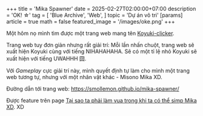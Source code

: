 +++
title = 'Mika Spawner'
date = 2025-02-27T02:00:00+07:00
description = 'OK! ☆'
tag = [
	'Blue Archive',
	'Web',
]
topic = 'Dự án vô tri'
[params]
	article = true
	math = false
featured_image = '/images/oke.png'
+++

Một hôm nọ mình tìm được một trang web mang tên [Koyuki-clicker](https://zerofps-hk.github.io/koyuki-clicker/).

Trang web tuy đơn giản nhưng rất giải trí: Mỗi lần nhấn chuột, trang web sẽ xuất hiện Koyuki cùng với tiếng NIHAHAHAHA. Sẽ có một tỉ lệ nhỏ Koyuki sẽ xuất hiện với tiếng UWAHHH 囧.

Với *Gameplay* cực giải trí này, mình quyết định tự làm cho mình một trang web tương tự, nhưng với một nhân vật khác - Misono Mika XD.

Đường dẫn tới trang web: <https://smollemon.github.io/mika-spawner/>

Được feature trên page [Tại sao ta phải làm vua trong khi ta có thể simp Mika XD](https://www.facebook.com/share/p/ABmbNhSS7oj8oHmT/). XD